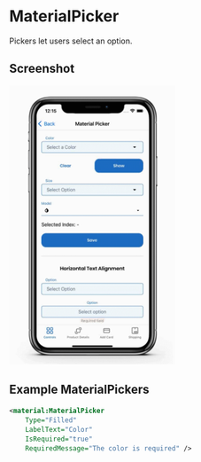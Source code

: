# MaterialPicker
Pickers let users select an option.

## Screenshot

<img src="https://github.com/HorusSoftwareUY/MaterialDesignControlsPlugin/blob/master/screenshots/picker.gif" width="300">

## Example MaterialPickers
```XML
<material:MaterialPicker 
    Type="Filled" 
    LabelText="Color" 
    IsRequired="true" 
    RequiredMessage="The color is required" />
```